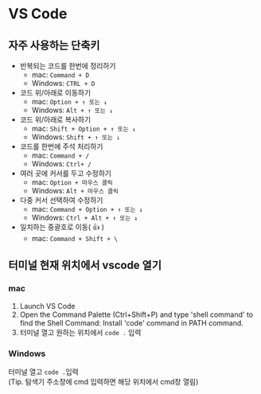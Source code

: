 # VS Code

## 자주 사용하는 단축키
* 반복되는 코드를 한번에 정리하기
    * mac: `Command + D`
    * Windows: `CTRL + D`
* 코드 위/아래로 이동하기
    * mac: `Option + ↑ 또는 ↓`
    * Windows: `Alt + ↑ 또는 ↓`
* 코드 위/아래로 복사하기
    * mac: `Shift + Option + ↑ 또는 ↓`
    * Windows: `Shift + ↑ 또는 ↓`
* 코드를 한번에 주석 처리하기
    * mac: `Command + /`
    * Windows: `Ctrl+ /`
* 여러 곳에 커서를 두고 수정하기
    * mac: `Option + 마우스 클릭`
    * Windows: `Alt + 마우스 클릭`
* 다중 커서 선택하여 수정하기
    * mac: `Command + Option + ↑ 또는 ↓`
    * Windows: `Ctrl + Alt + ↑ 또는 ↓`
* 일치하는 중괄호로 이동( :thumbsup: )
    * mac: `Command + Shift + \`

## 터미널 현재 위치에서 vscode 열기
### mac
1. Launch VS Code
2. Open the Command Palette (Ctrl+Shift+P) and type 'shell command' to find the Shell Command: Install 'code' command in PATH command.
3. 터미널 열고 원하는 위치에서 `code .` 입력
### Windows
터미널 열고 `code .`입력  
(Tip. 탐색기 주소창에 cmd 입력하면 해당 위치에서 cmd창 열림)
